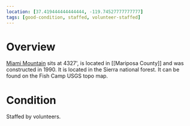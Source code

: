 ```yaml
---
location: [37.419444444444444, -119.74527777777777]
tags: [good-condition, staffed, volunteer-staffed]
---
```


# Overview

[Miami Mountain](http://www.peakbagging.com/CALookoutPhotos/MiamiMtn.html) sits at 4327', is located in [[Mariposa County]] and was constructed in 1990. It is located in the Sierra national forest. It can be found on the Fish Camp USGS topo map.

# Condition

Staffed by volunteers.